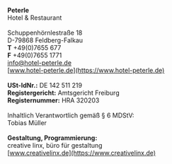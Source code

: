 **Peterle**  
Hotel & Restaurant
<br><br>
Schuppenhörnlestraße 18  
D-79868 Feldberg-Falkau  
**T** +49(0)7655 677  
**F** +49(0)7655 1771  
[info@hotel-peterle.de](mailto:info@hotel-peterle.de)  
[www.hotel-peterle.de](https://www.hotel-peterle.de)
<br><br>
**USt-IdNr.:** DE 142 511 219  
**Registergericht:** Amtsgericht Freiburg  
**Registernummer:** HRA 320203
<br><br>
Inhaltlich Verantwortlich gemäß § 6 MDStV:  
Tobias Müller
<br><br>
**Gestaltung, Programmierung:**  
creative linx, büro für gestaltung  
[www.creativelinx.de](https://www.creativelinx.de)
<br><br>
